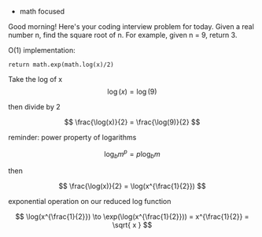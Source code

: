- math focused

Good morning! Here's your coding interview problem for today. Given a real number n, find the square root of n. For example, given n = 9, return 3.

O(1) implementation:

```
return math.exp(math.log(x)/2)
```


Take the log of x
$$
\log(x) = \log(9)
$$

then divide by 2

$$
\frac{\log(x)}{2} = \frac{\log(9)}{2}
$$

reminder: power property of logarithms

$$
\log_{b}m^{p} = p\log_{b}m
$$

then

$$
\frac{\log(x)}{2} = \log(x^{\frac{1}{2}})
$$

exponential operation on our reduced log function

$$
\log(x^{\frac{1}{2}}) \to \exp(\log(x^{\frac{1}{2}})) = x^{\frac{1}{2}} = \sqrt{ x }
$$
